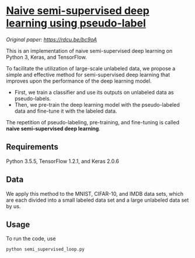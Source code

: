 # [Naive semi-supervised deep learning using pseudo-label](https://doi.org/10.1007/s12083-018-0702-9)
*Original paper: https://rdcu.be/bc9oA*

This is an implementation of naive semi-supervised deep learning on Python 3, Keras, and TensorFlow. 

To facilitate the utilization of large-scale unlabeled data, we propose a simple and effective method for semi-supervised deep learning that improves upon the performance of the deep learning model. 
* First, we train a classifier and use its outputs on unlabeled data as pseudo-labels. 
* Then, we pre-train the deep learning model with the pseudo-labeled data and fine-tune it with the labeled data. 

The repetition of pseudo-labeling, pre-training, and fine-tuning is called **naive semi-supervised deep learning**. 

## Requirements
Python 3.5.5, TensorFlow 1.2.1, and Keras 2.0.6

## Data
We apply this method to the MNIST, CIFAR-10, and IMDB data sets, which are each divided into a small labeled data set and a large unlabeled data set by us. 

## Usage
To run the code, use

```python
python semi_supervised_loop.py
```
